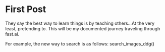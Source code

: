 # First Post

They say the best way to learn things is by teaching others...At the very least, pretending to. This will be my documented journey traveling through fast.ai.

For example, the new way to search is as follows:
 search_images_ddg()
 
